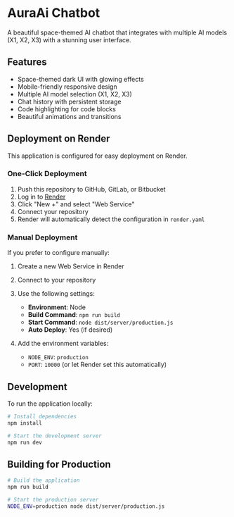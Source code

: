 # AuraAi Chatbot

A beautiful space-themed AI chatbot that integrates with multiple AI models (X1, X2, X3) with a stunning user interface.

## Features

- Space-themed dark UI with glowing effects
- Mobile-friendly responsive design
- Multiple AI model selection (X1, X2, X3)
- Chat history with persistent storage
- Code highlighting for code blocks
- Beautiful animations and transitions

## Deployment on Render

This application is configured for easy deployment on Render.

### One-Click Deployment

1. Push this repository to GitHub, GitLab, or Bitbucket
2. Log in to [Render](https://render.com)
3. Click "New +" and select "Web Service"
4. Connect your repository
5. Render will automatically detect the configuration in `render.yaml`

### Manual Deployment

If you prefer to configure manually:

1. Create a new Web Service in Render
2. Connect to your repository
3. Use the following settings:
   - **Environment**: Node
   - **Build Command**: `npm run build`
   - **Start Command**: `node dist/server/production.js`
   - **Auto Deploy**: Yes (if desired)
   
4. Add the environment variables:
   - `NODE_ENV`: `production`
   - `PORT`: `10000` (or let Render set this automatically)

## Development

To run the application locally:

```bash
# Install dependencies
npm install

# Start the development server
npm run dev
```

## Building for Production

```bash
# Build the application
npm run build

# Start the production server
NODE_ENV=production node dist/server/production.js
```